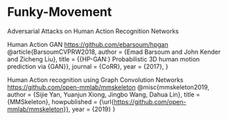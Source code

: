 # Funky-Movement
Adversarial Attacks on Human Action Recognition Networks

Human Action GAN
https://github.com/ebarsoum/hpgan
@article{BarsoumCVPRW2018,
  author = {Emad Barsoum and John Kender and Zicheng Liu},
  title = {{HP-GAN:} Probabilistic 3D human motion prediction via {GAN}},
  journal = {CoRR},
  year = {2017},
}

Human Action recognition using Graph Convolution Networks
https://github.com/open-mmlab/mmskeleton
@misc{mmskeleton2019,
  author =       {Sijie Yan, Yuanjun Xiong, Jingbo Wang, Dahua Lin},
  title =        {MMSkeleton},
  howpublished = {\url{https://github.com/open-mmlab/mmskeleton}},
  year =         {2019}
}

